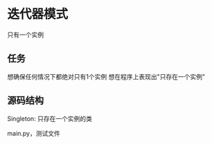 # 迭代器模式

只有一个实例

## 任务

想确保任何情况下都绝对只有1个实例
想在程序上表现出"只存在一个实例"

## 源码结构

Singleton: 只存在一个实例的类

main.py，测试文件